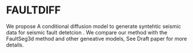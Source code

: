 # FAULTDIFF
 We propose A conditional diffusion model to generate syntehtic seismic data for seismic fault detetcion . We compare our method with the FaultSeg3d method and other geneative models, See Draft paper for more details.
